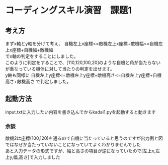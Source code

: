 # コーディングスキル演習　課題1
## 考え方
まずx軸とy軸を分けて考え、
自機左上x座標<=敵機左上x座標+敵機幅<=自機左上x座標+自機幅+敵機幅  
でx軸の判定をすることにしました。  
このように判定をすることで、[110,120,100,20]のような自機と角が当たらないが重なっている機体に対して当たりの判定を出せます。  
y軸も同様に 自機左上y座標<=敵機左上y座標+敵機高さ<=自機左上y座標+自機高さ+敵機高さ で判定しました。
## 起動方法
input.txtに入力したい内容を書き込んでからkadai1.pyを起動すると動きます
### 余談
敵機2は座標(100,120)を通るので自機に当たっていると思うのですが出力例と図ではなぜか当たっていないことになっていてよくわかりませんでした  
あと入力データの形式ですが、幅と高さの項目が逆になっていたので[左上x,左上y,幅,高さ]で入力しました
